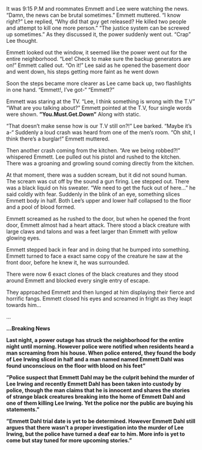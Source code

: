 It was 9:15 P.M and roommates Emmett and Lee were watching the news. “Damn, the news can be brutal sometimes.” Emmett muttered. “I know right?” Lee replied, “Why did that guy get released? He killed two people and attempt to kill one more person.” “The justice system can be screwed up sometimes.” As they discussed it, the power suddenly went out. “Crap” Lee thought.

Emmett looked out the window, it seemed like the power went out for the entire neighborhood. “Lee! Check to make sure the backup generators are on!” Emmett called out. “On it!” Lee said as he opened the basement door and went down, his steps getting more faint as he went down

Soon the steps became more clearer as Lee came back up, two flashlights in one hand. “Emmett!, I’ve got-“ “Emmett?”

Emmett was staring at the TV. “Lee, I think something is wrong with the T.V” “What are you talking about?” Emmett pointed at the T.V, four single words were shown. **”You.Must.Get.Down”** Along with static.

“That doesn’t make sense how is our T.V still on?!” Lee barked. “Maybe it’s a-“ Suddenly a loud crash was heard from one of the men’s room. “Oh shit, I think there’s a burglar!” Emmett muttered.

Then another crash coming from the kitchen. “Are we being robbed?!” whispered Emmett. Lee pulled out his pistol and rushed to the kitchen. There was a groaning and growling sound coming directly from the kitchen.

At that moment, there was a sudden scream, but it did not sound human. The scream was cut off by the sound a gun firing. Lee stepped out. There was a black liquid on his sweater. “We need to get the fuck out of here…” he said coldly with fear. Suddenly in the blink of an eye, something slices Emmett body in half. Both Lee’s upper and lower half collapsed to the floor and a pool of blood formed.

Emmett screamed as he rushed to the door, but when he opened the front door, Emmett almost had a heart attack. There stood a black creature with large claws and talons and was a feet larger than Emmett with yellow glowing eyes.

Emmett stepped back in fear and in doing that he bumped into something. Emmett turned to face a exact same copy of the creature he saw at the front door, before he knew it, he was surrounded.

There were now 6 exact clones of the black creatures and they stood around Emmett and blocked every single entry of escape. 

They approached Emmett and then lunged at him displaying their fierce and horrific fangs. Emmett closed his eyes and screamed in fright as they leapt towards him…

…

**…Breaking News**

**Last night, a power outage has struck the neighborhood for the entire night until morning. However police were notified when residents heard a man screaming from his house. When police entered, they found the body of Lee Irwing sliced in half and a man named  named Emmett Dahl was found unconscious on the floor with blood on his feet”**

**”Police suspect that Emmett Dahl may be the culprit behind the murder of Lee Irwing and recently Emmett Dahl has been taken into custody by police, though the man claims that he is innocent and shares the stories of strange black creatures breaking into the home of Emmett Dahl and one of them killing Lee Irwing. Yet the police nor the public are buying his statements.”**

**”Emmett Dahl trial date is yet to be determined. However Emmett Dahl still argues that there wasn’t a proper investigation into the murder of Lee Irwing, but the police have turned a deaf ear to him. More info is yet to come but stay tuned for more upcoming stories.”**